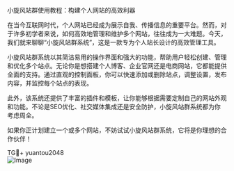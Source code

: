 小旋风站群使用教程：构建个人网站的高效利器

在当今互联网时代，个人网站已经成为展示自我、传播信息的重要平台。然而，对于许多初学者来说，如何高效地管理和维护多个网站，往往成为一大难题。今天，我们就来聊聊“小旋风站群系统”，这是一款专为个人站长设计的高效管理工具。

小旋风站群系统以其简洁易用的操作界面和强大的功能，帮助用户轻松创建、管理和优化多个站点。无论你是想搭建个人博客、企业官网还是电商网站，它都能提供全面的支持。通过直观的控制面板，你可以快速添加或删除站点，调整设置，发布内容，并监控每个站点的表现。

此外，该系统还提供了丰富的插件和模板，让你能够根据需要定制自己的网站外观和功能。不论是SEO优化、社交媒体集成还是安全防护，小旋风站群系统都为你考虑周全。

如果你正计划建立一个或多个网站，不妨试试小旋风站群系统，它将是你理想的合作伙伴！

TG💪+ yuantou2048  
![Image](https://github.com/user-attachments/assets/42a5a4a5-fea9-4a1d-8aa0-73e57e430cca)